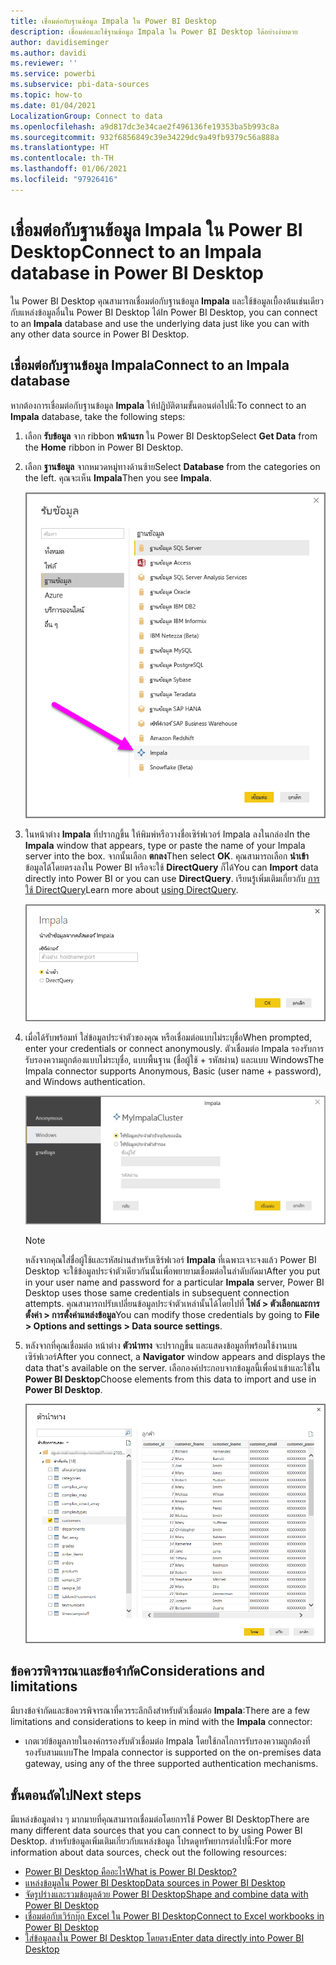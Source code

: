 ```yaml
---
title: เชื่อมต่อกับฐานข้อมูล Impala ใน Power BI Desktop
description: เชื่อมต่อและใช้ฐานข้อมูล Impala ใน Power BI Desktop ได้อย่างง่ายดาย
author: davidiseminger
ms.author: davidi
ms.reviewer: ''
ms.service: powerbi
ms.subservice: pbi-data-sources
ms.topic: how-to
ms.date: 01/04/2021
LocalizationGroup: Connect to data
ms.openlocfilehash: a9d817dc3e34cae2f496136fe19353ba5b993c8a
ms.sourcegitcommit: 932f6856849c39e34229dc9a49fb9379c56a888a
ms.translationtype: HT
ms.contentlocale: th-TH
ms.lasthandoff: 01/06/2021
ms.locfileid: "97926416"
---
```

# <a name="connect-to-an-impala-database-in-power-bi-desktop"></a><span data-ttu-id="bb5b2-103">เชื่อมต่อกับฐานข้อมูล Impala ใน Power BI Desktop</span><span class="sxs-lookup"><span data-stu-id="bb5b2-103">Connect to an Impala database in Power BI Desktop</span></span>
<span data-ttu-id="bb5b2-104">ใน Power BI Desktop คุณสามารถเชื่อมต่อกับฐานข้อมูล **Impala** และใช้ข้อมูลเบื้องต้นเช่นเดียวกับแหล่งข้อมูลอื่นใน Power BI Desktop ได้</span><span class="sxs-lookup"><span data-stu-id="bb5b2-104">In Power BI Desktop, you can connect to an **Impala** database and use the underlying data just like you can with any other data source in Power BI Desktop.</span></span>

## <a name="connect-to-an-impala-database"></a><span data-ttu-id="bb5b2-105">เชื่อมต่อกับฐานข้อมูล Impala</span><span class="sxs-lookup"><span data-stu-id="bb5b2-105">Connect to an Impala database</span></span>
<span data-ttu-id="bb5b2-106">หากต้องการเชื่อมต่อกับฐานข้อมูล **Impala** ให้ปฏิบัติตามขั้นตอนต่อไปนี้:</span><span class="sxs-lookup"><span data-stu-id="bb5b2-106">To connect to an **Impala** database, take the following steps:</span></span> 

1. <span data-ttu-id="bb5b2-107">เลือก **รับข้อมูล** จาก ribbon **หน้าแรก** ใน Power BI Desktop</span><span class="sxs-lookup"><span data-stu-id="bb5b2-107">Select **Get Data** from the **Home** ribbon in Power BI Desktop.</span></span> 

2. <span data-ttu-id="bb5b2-108">เลือก **ฐานข้อมูล** จากหมวดหมู่ทางด้านซ้าย</span><span class="sxs-lookup"><span data-stu-id="bb5b2-108">Select **Database** from the categories on the left.</span></span> <span data-ttu-id="bb5b2-109">คุณจะเห็น **Impala**</span><span class="sxs-lookup"><span data-stu-id="bb5b2-109">Then you see **Impala**.</span></span>

    ![รับข้อมูล](media/desktop-connect-impala/connect_impala_2.png)

3. <span data-ttu-id="bb5b2-111">ในหน้าต่าง **Impala** ที่ปรากฏขึ้น ให้พิมพ์หรือวางชื่อเซิร์ฟเวอร์ Impala ลงในกล่อง</span><span class="sxs-lookup"><span data-stu-id="bb5b2-111">In the **Impala** window that appears, type or paste the name of your Impala server into the box.</span></span> <span data-ttu-id="bb5b2-112">จากนั้นเลือก **ตกลง**</span><span class="sxs-lookup"><span data-stu-id="bb5b2-112">Then select **OK**.</span></span> <span data-ttu-id="bb5b2-113">คุณสามารถเลือก **นำเข้า** ข้อมูลได้โดยตรงลงใน
 Power BI หรือจะใช้ **DirectQuery** ก็ได้</span><span class="sxs-lookup"><span data-stu-id="bb5b2-113">You can **Import** data directly into Power BI or you can use **DirectQuery**.</span></span> <span data-ttu-id="bb5b2-114">เรียนรู้เพิ่มเติมเกี่ยวกับ [การใช้ DirectQuery](desktop-use-directquery.md)</span><span class="sxs-lookup"><span data-stu-id="bb5b2-114">Learn more about [using DirectQuery](desktop-use-directquery.md).</span></span>

    ![หน้าต่าง Impala](media/desktop-connect-impala/connect_impala_3a.png)

4. <span data-ttu-id="bb5b2-116">เมื่อได้รับพร้อมท์ ใส่ข้อมูลประจำตัวของคุณ หรือเชื่อมต่อแบบไม่ระบุชื่อ</span><span class="sxs-lookup"><span data-stu-id="bb5b2-116">When prompted, enter your credentials or connect anonymously.</span></span> <span data-ttu-id="bb5b2-117">ตัวเชื่อมต่อ Impala รองรับการรับรองความถูกต้องแบบไม่ระบุชื่อ, แบบพื้นฐาน (ชื่อผู้ใช้ + รหัสผ่าน) และแบบ Windows</span><span class="sxs-lookup"><span data-stu-id="bb5b2-117">The Impala connector supports Anonymous, Basic (user name + password), and Windows authentication.</span></span>

    ![ตัวเชื่อมต่อ Impala](media/desktop-connect-impala/connect_impala_4.png)

    > [!NOTE]
    > <span data-ttu-id="bb5b2-119">หลังจากคุณใส่ชื่อผู้ใช้และรหัสผ่านสำหรับเซิร์ฟเวอร์ **Impala** ที่เฉพาะเจาะจงแล้ว Power BI Desktop จะใช้ข้อมูลประจำตัวเดียวกันนั้นเพื่อพยายามเชื่อมต่อในลำดับถัดมา</span><span class="sxs-lookup"><span data-stu-id="bb5b2-119">After you put in your user name and password for a particular **Impala** server, Power BI Desktop uses those same credentials in subsequent connection attempts.</span></span> <span data-ttu-id="bb5b2-120">คุณสามารถปรับเปลี่ยนข้อมูลประจำตัวเหล่านั้นได้โดยไปที่ **ไฟล์ > ตัวเลือกและการตั้งค่า > การตั้งค่าแหล่งข้อมูล**</span><span class="sxs-lookup"><span data-stu-id="bb5b2-120">You can modify those credentials by going to **File > Options and settings > Data source settings**.</span></span>


5. <span data-ttu-id="bb5b2-121">หลังจากที่คุณเชื่อมต่อ หน้าต่าง **ตัวนำทาง** จะปรากฏขึ้น และแสดงข้อมูลที่พร้อมใช้งานบนเซิร์ฟเวอร์</span><span class="sxs-lookup"><span data-stu-id="bb5b2-121">After you connect, a **Navigator** window appears and displays the data that's available on the server.</span></span> <span data-ttu-id="bb5b2-122">เลือกองค์ประกอบจากข้อมูลนี้เพื่อนำเข้าและใช้ใน **Power BI Desktop**</span><span class="sxs-lookup"><span data-stu-id="bb5b2-122">Choose elements from this data to import and use in **Power BI Desktop**.</span></span>

    ![หน้าต่างตัวนำทาง](media/desktop-connect-impala/connect_impala_5.png)

## <a name="considerations-and-limitations"></a><span data-ttu-id="bb5b2-124">ข้อควรพิจารณาและข้อจำกัด</span><span class="sxs-lookup"><span data-stu-id="bb5b2-124">Considerations and limitations</span></span>
<span data-ttu-id="bb5b2-125">มีบางข้อจำกัดและข้อควรพิจารณาที่ควรระลึกถึงสำหรับตัวเชื่อมต่อ **Impala**:</span><span class="sxs-lookup"><span data-stu-id="bb5b2-125">There are a few limitations and considerations to keep in mind with the **Impala** connector:</span></span>

* <span data-ttu-id="bb5b2-126">เกตเวย์ข้อมูลภายในองค์กรรองรับตัวเชื่อมต่อ Impala โดยใช้กลไกการรับรองความถูกต้องที่รองรับสามแบบ</span><span class="sxs-lookup"><span data-stu-id="bb5b2-126">The Impala connector is supported on the on-premises data gateway, using any of the three supported authentication mechanisms.</span></span>

## <a name="next-steps"></a><span data-ttu-id="bb5b2-127">ขั้นตอนถัดไป</span><span class="sxs-lookup"><span data-stu-id="bb5b2-127">Next steps</span></span>
<span data-ttu-id="bb5b2-128">มีแหล่งข้อมูลต่าง ๆ มากมายที่คุณสามารถเชื่อมต่อโดยการใช้ Power BI Desktop</span><span class="sxs-lookup"><span data-stu-id="bb5b2-128">There are many different data sources that you can connect to by using Power BI Desktop.</span></span> <span data-ttu-id="bb5b2-129">สำหรับข้อมูลเพิ่มเติมเกี่ยวกับแหล่งข้อมูล โปรดดูทรัพยากรต่อไปนี้:</span><span class="sxs-lookup"><span data-stu-id="bb5b2-129">For more information about data sources, check out the following resources:</span></span>

* [<span data-ttu-id="bb5b2-130">Power BI Desktop คืออะไร</span><span class="sxs-lookup"><span data-stu-id="bb5b2-130">What is Power BI Desktop?</span></span>](../fundamentals/desktop-what-is-desktop.md)
* [<span data-ttu-id="bb5b2-131">แหล่งข้อมูลใน Power BI Desktop</span><span class="sxs-lookup"><span data-stu-id="bb5b2-131">Data sources in Power BI Desktop</span></span>](desktop-data-sources.md)
* [<span data-ttu-id="bb5b2-132">จัดรูปร่างและรวมข้อมูลด้วย Power BI Desktop</span><span class="sxs-lookup"><span data-stu-id="bb5b2-132">Shape and combine data with Power BI Desktop</span></span>](desktop-shape-and-combine-data.md)
* [<span data-ttu-id="bb5b2-133">เชื่อมต่อกับเวิร์กบุ๊ก Excel ใน Power BI Desktop</span><span class="sxs-lookup"><span data-stu-id="bb5b2-133">Connect to Excel workbooks in Power BI Desktop</span></span>](desktop-connect-excel.md)   
* [<span data-ttu-id="bb5b2-134">ใส่ข้อมูลลงใน Power BI Desktop โดยตรง</span><span class="sxs-lookup"><span data-stu-id="bb5b2-134">Enter data directly into Power BI Desktop</span></span>](desktop-enter-data-directly-into-desktop.md)   
